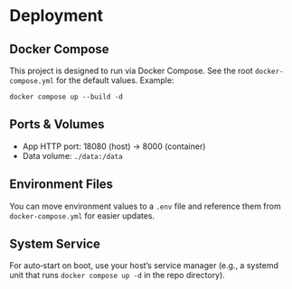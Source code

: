 # Deployment

## Docker Compose

This project is designed to run via Docker Compose. See the root `docker-compose.yml` for the default values. Example:

```
docker compose up --build -d
```

## Ports & Volumes

- App HTTP port: 18080 (host) → 8000 (container)
- Data volume: `./data:/data`

## Environment Files

You can move environment values to a `.env` file and reference them from `docker-compose.yml` for easier updates.

## System Service

For auto‑start on boot, use your host’s service manager (e.g., a systemd unit that runs `docker compose up -d` in the repo directory).

